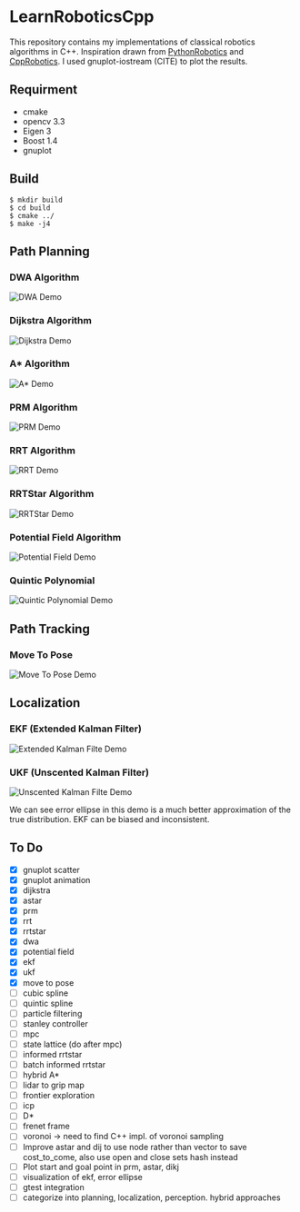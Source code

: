 # LearnRoboticsCpp

This repository contains my implementations of classical robotics algorithms in C++. Inspiration drawn from [PythonRobotics](https://github.com/AtsushiSakai/PythonRobotics) and [CppRobotics](https://github.com/onlytailei/CppRobotic). I used gnuplot-iostream (CITE) to plot the results.

## Requirment
- cmake
- opencv 3.3 
- Eigen 3
- Boost 1.4
- gnuplot

## Build
```console
$ mkdir build
$ cd build
$ cmake ../
$ make -j4
```


## Path Planning
### DWA Algorithm
![DWA Demo](https://github.com/CtfChan/LearnRoboticsCppGifs/blob/master/animations/dwa.gif)

### Dijkstra Algorithm
![Dijkstra Demo](https://github.com/CtfChan/LearnRoboticsCppGifs/blob/master/animations/dijkstra.gif)

### A* Algorithm
![A* Demo](https://github.com/CtfChan/LearnRoboticsCppGifs/blob/master/animations/astar.gif)

### PRM Algorithm
![PRM Demo](https://github.com/CtfChan/LearnRoboticsCppGifs/blob/master/animations/prm.gif)

### RRT Algorithm
![RRT Demo](https://github.com/CtfChan/LearnRoboticsCppGifs/blob/master/animations/rrt.gif)

### RRTStar Algorithm
![RRTStar Demo](https://github.com/CtfChan/LearnRoboticsCppGifs/blob/master/animations/rrt_star.gif)

### Potential Field Algorithm
![Potential Field Demo](https://github.com/CtfChan/LearnRoboticsCppGifs/blob/master/animations/potential_field.gif)

### Quintic Polynomial
![Quintic Polynomial Demo](https://github.com/CtfChan/LearnRoboticsCppGifs/blob/master/animations/quintic_polynomial.gif)
 
## Path Tracking
### Move To Pose
![Move To Pose Demo](https://github.com/CtfChan/LearnRoboticsCppGifs/blob/master/animations/move_to_pose.gif)



## Localization
### EKF (Extended Kalman Filter)
![Extended Kalman Filte Demo](https://github.com/CtfChan/LearnRoboticsCppGifs/blob/master/animations/ekf.gif)


### UKF (Unscented Kalman Filter)
![Unscented Kalman Filte Demo](https://github.com/CtfChan/LearnRoboticsCppGifs/blob/master/animations/ukf.gif)

We can see error ellipse in this demo is a much better approximation of the true distribution. EKF can be biased and inconsistent. 

## To Do
- [X] gnuplot scatter
- [X] gnuplot animation
- [x] dijkstra 
- [x] astar
- [x] prm
- [x] rrt
- [x] rrtstar
- [x] dwa
- [x] potential field
- [x] ekf
- [x] ukf
- [x] move to pose
- [ ] cubic spline
- [ ] quintic spline
- [ ] particle filtering
- [ ] stanley controller
- [ ] mpc
- [ ] state lattice (do after mpc)
- [ ] informed rrtstar
- [ ] batch informed rrtstar
- [ ] hybrid A*
- [ ] lidar to grip map
- [ ] frontier exploration 
- [ ] icp
- [ ] D*
- [ ] frenet frame
- [ ] voronoi -> need to find C++ impl. of voronoi sampling
- [ ] Improve astar and dij to use node rather than vector to save cost_to_come, also use open and close sets hash instead
- [ ] Plot start and goal point in prm, astar, dikj
- [ ] visualization of ekf, error ellipse
- [ ] gtest integration
- [ ] categorize into planning, localization, perception. hybrid approaches